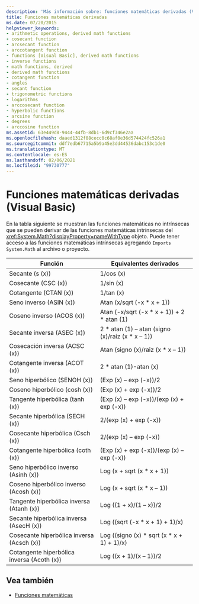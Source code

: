 ```yaml
---
description: 'Más información sobre: funciones matemáticas derivadas (Visual Basic)'
title: Funciones matemáticas derivadas
ms.date: 07/20/2015
helpviewer_keywords:
- arithmetic operations, derived math functions
- cosecant function
- arcsecant function
- arccotangent function
- functions [Visual Basic], derived math functions
- inverse functions
- math functions, derived
- derived math functions
- cotangent function
- angles
- secant function
- trigonometric functions
- logarithms
- arccosecant function
- hyperbolic functions
- arcsine function
- degrees
- arccosine function
ms.assetid: 63e449d8-9444-44fb-8db1-6d9cf346e2aa
ms.openlocfilehash: daaed1312f08cecc0c68af0e36d574424fc526a1
ms.sourcegitcommit: ddf7edb67715a5b9a45e3dd44536dabc153c1de0
ms.translationtype: MT
ms.contentlocale: es-ES
ms.lasthandoff: 02/06/2021
ms.locfileid: "99730777"
---
```

# <a name="derived-math-functions-visual-basic"></a>Funciones matemáticas derivadas (Visual Basic)

En la tabla siguiente se muestran las funciones matemáticas no intrínsecas que se pueden derivar de las funciones matemáticas intrínsecas del <xref:System.Math?displayProperty=nameWithType> objeto. Puede tener acceso a las funciones matemáticas intrínsecas agregando `Imports System.Math` al archivo o proyecto.  
  
|Función|Equivalentes derivados|  
|--------------|-------------------------|  
|Secante (s (x))|1/cos (x)|  
|Cosecante (CSC (x))|1/sin (x)|  
|Cotangente (CTAN (x))|1/tan (x)|  
|Seno inverso (ASIN (x))|Atan (x/sqrt (-x * x + 1))|  
|Coseno inverso (ACOS (x))|Atan (-x/sqrt (-x * x + 1)) + 2 \* atan (1)|  
|Secante inversa (ASEC (x))|2 * atan (1) – atan (signo (x)/raiz (x \* x – 1))|  
|Cosecación inversa (ACSC (x))|Atan (signo (x)/raiz (x * x – 1))|  
|Cotangente inversa (ACOT (x))|2 * atan (1)-atan (x)|  
|Seno hiperbólico (SENOH (x))|(Exp (x) – exp (-x))/2|  
|Coseno hiperbólico (cosh (x))|(Exp (x) + exp (-x))/2|  
|Tangente hiperbólica (tanh (x))|(Exp (x) – exp (-x))/(exp (x) + exp (-x))|  
|Secante hiperbólica (SECH (x))|2/(exp (x) + exp (-x))|  
|Cosecante hiperbólica (Csch (x))|2/(exp (x) – exp (-x))|  
|Cotangente hiperbólica (coth (x))|(Exp (x) + exp (-x))/(exp (x) – exp (-x))|  
|Seno hiperbólico inverso (Asinh (x))|Log (x + sqrt (x * x + 1))|  
|Coseno hiperbólico inverso (Acosh (x))|Log (x + sqrt (x * x – 1))|  
|Tangente hiperbólica inversa (Atanh (x))|Log ((1 + x)/(1 – x))/2|  
|Secante hiperbólica inversa (AsecH (x))|Log ((sqrt (-x * x + 1) + 1)/x)|  
|Cosecante hiperbólica inversa (Acsch (x))|Log ((signo (x) * sqrt (x \* x + 1) + 1)/x)|  
|Cotangente hiperbólica inversa (Acoth (x))|Log ((x + 1)/(x – 1))/2|  
  
## <a name="see-also"></a>Vea también

- [Funciones matemáticas](../functions/math-functions.md)
